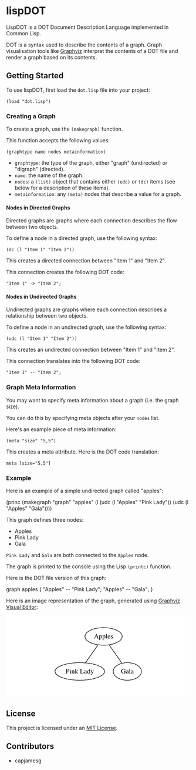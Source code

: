 # lispDOT

LispDOT is a DOT Document Description Language implemented in Common Lisp.

DOT is a syntax used to describe the contents of a graph. Graph visualisation tools like [Graphviz](https://gitlab.com/graphviz/graphviz) interpret the contents of a DOT file and render a graph based on its contents.

## Getting Started

To use lispDOT, first load the `dot.lisp` file into your project:

    (load "dot.lisp")

### Creating a Graph

To create a graph, use the `(makegraph)` function.

This function accepts the following values:

    (graphtype name nodes metainformation)

- `graphtype`: the type of the graph, either "graph" (undirected) or "digraph" (directed).
- `name`: the name of the graph.
- `nodes`: a `(list)` object that contains either `(udc)` or `(dc)` items (see below for a description of these items).
- `metainformation`: any `(meta)` nodes that describe a value for a graph.

#### Nodes in Directed Graphs

Directed graphs are graphs where each connection describes the flow between two objects.

To define a node in a directed graph, use the following syntax:

    (dc (l "Item 1" "Item 2"))

This creates a directed connection between "Item 1" and "Item 2".

This connection creates the following DOT code:

    "Item 1" -> "Item 2";

#### Nodes in Undirected Graphs

Undirected graphs are graphs where each connection describes a relationship between two objects.

To define a node in an undirected graph, use the following syntax:

    (udc (l "Item 1" "Item 2"))

This creates an undirected connection between "Item 1" and "Item 2".

This connection translates into the following DOT code:

    "Item 1" -- "Item 2";

### Graph Meta Information

You may want to specify meta information about a graph (i.e. the graph size).

You can do this by specifying meta objects after your `nodes` list.

Here's an example piece of meta information:

    (meta "size" "5,5")

This creates a meta attribute. Here is the DOT code translation:

    meta [size="5,5"]

### Example

Here is an example of a simple undirected graph called "apples":

(princ
    (makegraph
        "graph"
        "apples"
        (l
            (udc (l "Apples" "Pink Lady"))
            (udc (l "Apples" "Gala"))))

This graph defines three nodes:

- Apples
- Pink Lady
- Gala

`Pink Lady` and `Gala` are both connected to the `Apples` node.

The graph is printed to the console using the Lisp `(printc)` function.

Here is the DOT file version of this graph:

graph apples { 
        "Apples" -- "Pink Lady"; 
        "Apples" -- "Gala"; 
}

Here is an image representation of the graph, generated using [Graphviz Visual Editor](http://magjac.com/graphviz-visual-editor/):

![A graph with three nodes. The "Apples" node is connected to both the "Pink Lady" and the "Gala" nodes.](graph.png)

## License

This project is licensed under an [MIT License](LICENSE).

## Contributors

- capjamesg